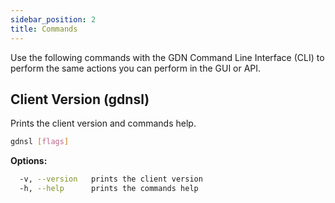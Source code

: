 ```yaml
---
sidebar_position: 2
title: Commands
---
```


Use the following commands with the GDN Command Line Interface (CLI) to perform the same actions you can perform in the GUI or API.

## Client Version (gdnsl)

Prints the client version and commands help.

```bash
gdnsl [flags]
```

**Options:**

```bash
  -v, --version   prints the client version
  -h, --help      prints the commands help
```
